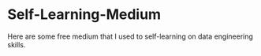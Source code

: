 # Self-Learning-Medium
Here are some free medium that I used to self-learning on data engineering skills.
